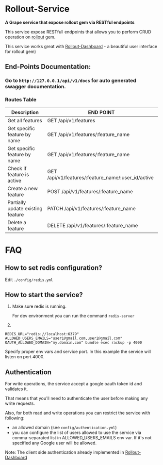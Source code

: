 # Rollout-Service
**A Grape service that expose rollout gem via RESTful endpoints**

This service expose RESTfull endpoints that allows you to perform CRUD operation on [rollout](https://github.com/fetlife/rollout) gem.

This service works great with [Rollout-Dashboard](https://github.com/fiverr/rollout_dashboard) - a beautiful user interface for rollout gem) 

## End-Points Documentation:

### Go to `http://127.0.0.1/api/v1/docs` for auto generated swagger documentation.

### Routes Table
| Description   | END POINT     |
| ------------- | ------------- |
| Get all features  | GET /api/v1/features  |
| Get specific feature by name  | GET /api/v1/features/:feature_name  |
| Get specific feature by name  | GET /api/v1/features/:feature_name  |
| Check if feature is active  | GET /api/v1/features/:feature_name/:user_id/active  |
| Create a new feature  | POST /api/v1/features/:feature_name  |
| Partially update existing feature  | PATCH /api/v1/features/:feature_name  |
| Delete a feature  | DELETE /api/v1/features/:feature_name  |


# FAQ

## How to set redis configuration?
Edit `./config/redis.yml`

## How to start the service? 
1. Make sure redis is running. 

   For dev environment you can run the command `redis-server`

2.
```
REDIS_URL="redis://localhost:6379" ALLOWED_USERS_EMAILS="user1@gmail.com,user2@gmail.com" OAUTH_ALLOWED_DOMAIN="my.domain.com" bundle exec rackup -p 4000
```

Specify proper env vars and service port. In this example the service will listen on port 4000.

## Authentication

For write operations, the service accept a google oauth token id and validates it.

That means that you'll need to authenticate the user before making any write requests. 

Also, for both read and write operations you can restrict the service with following:
* an allowed domain (see `config/authentication.yml`)
* you can configure the list of users allowed to use the service via comma-separated list in ALLOWED_USERS_EMAILS env var. 
If it's not specified any Google user will be allowed.

Note: The client side authentication already implemented in [Rollout-Dashboard](https://github.com/fiverr/rollout_dashboard)
